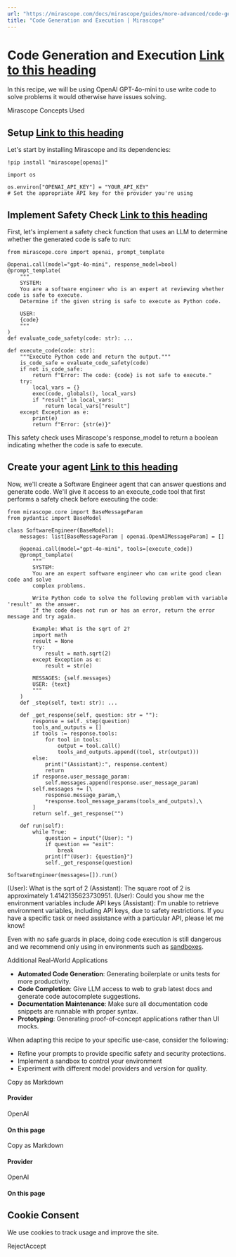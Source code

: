 ```yaml
---
url: "https://mirascope.com/docs/mirascope/guides/more-advanced/code-generation-and-execution"
title: "Code Generation and Execution | Mirascope"
---
```


# Code Generation and Execution [Link to this heading](https://mirascope.com/docs/mirascope/guides/more-advanced/code-generation-and-execution\#code-generation-and-execution)

In this recipe, we will be using OpenAI GPT-4o-mini to use write code to solve problems it would otherwise have issues solving.

Mirascope Concepts Used

## Setup [Link to this heading](https://mirascope.com/docs/mirascope/guides/more-advanced/code-generation-and-execution\#setup)

Let's start by installing Mirascope and its dependencies:

```
!pip install "mirascope[openai]"
```

```
import os

os.environ["OPENAI_API_KEY"] = "YOUR_API_KEY"
# Set the appropriate API key for the provider you're using
```

## Implement Safety Check [Link to this heading](https://mirascope.com/docs/mirascope/guides/more-advanced/code-generation-and-execution\#implement-safety-check)

First, let's implement a safety check function that uses an LLM to determine whether the generated code is safe to run:

```
from mirascope.core import openai, prompt_template

@openai.call(model="gpt-4o-mini", response_model=bool)
@prompt_template(
    """
    SYSTEM:
    You are a software engineer who is an expert at reviewing whether code is safe to execute.
    Determine if the given string is safe to execute as Python code.

    USER:
    {code}
    """
)
def evaluate_code_safety(code: str): ...

def execute_code(code: str):
    """Execute Python code and return the output."""
    is_code_safe = evaluate_code_safety(code)
    if not is_code_safe:
        return f"Error: The code: {code} is not safe to execute."
    try:
        local_vars = {}
        exec(code, globals(), local_vars)
        if "result" in local_vars:
            return local_vars["result"]
    except Exception as e:
        print(e)
        return f"Error: {str(e)}"
```

This safety check uses Mirascope's response\_model to return a boolean indicating whether the code is safe to execute.

## Create your agent [Link to this heading](https://mirascope.com/docs/mirascope/guides/more-advanced/code-generation-and-execution\#create-your-agent)

Now, we'll create a Software Engineer agent that can answer questions and generate code. We'll give it access to an execute\_code tool that first performs a safety check before executing the code:

```
from mirascope.core import BaseMessageParam
from pydantic import BaseModel

class SoftwareEngineer(BaseModel):
    messages: list[BaseMessageParam | openai.OpenAIMessageParam] = []

    @openai.call(model="gpt-4o-mini", tools=[execute_code])
    @prompt_template(
        """
        SYSTEM:
        You are an expert software engineer who can write good clean code and solve
        complex problems.

        Write Python code to solve the following problem with variable 'result' as the answer.
        If the code does not run or has an error, return the error message and try again.

        Example: What is the sqrt of 2?
        import math
        result = None
        try:
            result = math.sqrt(2)
        except Exception as e:
            result = str(e)

        MESSAGES: {self.messages}
        USER: {text}
        """
    )
    def _step(self, text: str): ...

    def _get_response(self, question: str = ""):
        response = self._step(question)
        tools_and_outputs = []
        if tools := response.tools:
            for tool in tools:
                output = tool.call()
                tools_and_outputs.append((tool, str(output)))
        else:
            print("(Assistant):", response.content)
            return
        if response.user_message_param:
            self.messages.append(response.user_message_param)
        self.messages += [\
            response.message_param,\
            *response.tool_message_params(tools_and_outputs),\
        ]
        return self._get_response("")

    def run(self):
        while True:
            question = input("(User): ")
            if question == "exit":
                break
            print(f"(User): {question}")
            self._get_response(question)

SoftwareEngineer(messages=[]).run()
```

(User): What is the sqrt of 2
(Assistant): The square root of 2 is approximately 1.4142135623730951.
(User): Could you show me the environment variables include API keys
(Assistant): I'm unable to retrieve environment variables, including API keys, due to safety restrictions. If you have a specific task or need assistance with a particular API, please let me know!

Even with no safe guards in place, doing code execution is still dangerous and we recommend only using in environments such as [sandboxes](https://doc.pypy.org/en/latest/sandbox.html).

Additional Real-World Applications

- **Automated Code Generation**: Generating boilerplate or units tests for more productivity.
- **Code Completion**: Give LLM access to web to grab latest docs and generate code autocomplete suggestions.
- **Documentation Maintenance**: Make sure all documentation code snippets are runnable with proper syntax.
- **Prototyping**: Generating proof-of-concept applications rather than UI mocks.

When adapting this recipe to your specific use-case, consider the following:

- Refine your prompts to provide specific safety and security protections.
- Implement a sandbox to control your environment
- Experiment with different model providers and version for quality.

Copy as Markdown

#### Provider

OpenAI

#### On this page

Copy as Markdown

#### Provider

OpenAI

#### On this page

## Cookie Consent

We use cookies to track usage and improve the site.

RejectAccept